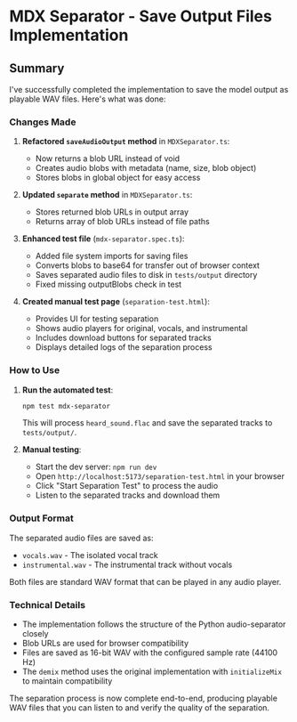 # MDX Separator - Save Output Files Implementation

## Summary

I've successfully completed the implementation to save the model output as playable WAV files. Here's what was done:

### Changes Made

1. **Refactored `saveAudioOutput` method** in `MDXSeparator.ts`:
   - Now returns a blob URL instead of void
   - Creates audio blobs with metadata (name, size, blob object)
   - Stores blobs in global object for easy access

2. **Updated `separate` method** in `MDXSeparator.ts`:
   - Stores returned blob URLs in output array
   - Returns array of blob URLs instead of file paths

3. **Enhanced test file** (`mdx-separator.spec.ts`):
   - Added file system imports for saving files
   - Converts blobs to base64 for transfer out of browser context
   - Saves separated audio files to disk in `tests/output` directory
   - Fixed missing outputBlobs check in test

4. **Created manual test page** (`separation-test.html`):
   - Provides UI for testing separation
   - Shows audio players for original, vocals, and instrumental
   - Includes download buttons for separated tracks
   - Displays detailed logs of the separation process

### How to Use

1. **Run the automated test**:
   ```bash
   npm test mdx-separator
   ```
   This will process `heard_sound.flac` and save the separated tracks to `tests/output/`.

2. **Manual testing**:
   - Start the dev server: `npm run dev`
   - Open `http://localhost:5173/separation-test.html` in your browser
   - Click "Start Separation Test" to process the audio
   - Listen to the separated tracks and download them

### Output Format

The separated audio files are saved as:
- `vocals.wav` - The isolated vocal track
- `instrumental.wav` - The instrumental track without vocals

Both files are standard WAV format that can be played in any audio player.

### Technical Details

- The implementation follows the structure of the Python audio-separator closely
- Blob URLs are used for browser compatibility
- Files are saved as 16-bit WAV with the configured sample rate (44100 Hz)
- The `demix` method uses the original implementation with `initializeMix` to maintain compatibility

The separation process is now complete end-to-end, producing playable WAV files that you can listen to and verify the quality of the separation.
